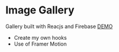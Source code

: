 # Image Gallery

Gallery built with Reacjs and Firebase [DEMO](https://my-gallery-prt.web.app/)


<ul>
  <li>Create my own hooks</li>
  <li>Use of Framer Motion</li>
  </ul>
